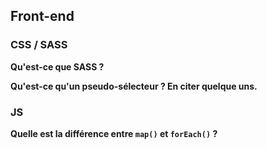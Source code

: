 
## Front-end

### CSS / SASS

**Qu'est-ce que SASS ?**

**Qu'est-ce qu'un pseudo-sélecteur ? En citer quelque uns.**

### JS

**Quelle est la différence entre `map()` et `forEach()` ?**